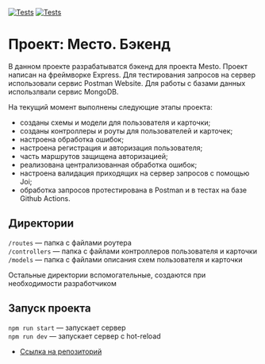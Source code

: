 [![Tests](../../actions/workflows/tests-13-sprint.yml/badge.svg)](../../actions/workflows/tests-13-sprint.yml) [![Tests](../../actions/workflows/tests-14-sprint.yml/badge.svg)](../../actions/workflows/tests-14-sprint.yml)
# Проект: Место. Бэкенд

В данном проекте разрабатыватся бэкенд для проекта Mesto.
Проект написан на фреймворке Express.
Для тестирования запросов на сервер использовали сервис Postman Website.
Для работы с базами данных использлвали сервис MongoDB.

На текущий момент выполнены следующие этапы проекта: 
- созданы схемы и модели для пользователя и карточки;
- созданы контроллеры и роуты для пользователей и карточек;
- настроена обработка ошибок;
- настроена регистрация и авторизация пользователя;
- часть маршрутов защищена авторизацией;
- реализована централизованная обработка ошибок;
- настроена валидация приходящих на сервер запросов с помощью Joi;
- обработка запросов протестирована в Postman и в тестах на базе Github Actions.

## Директории

`/routes` — папка с файлами роутера  
`/controllers` — папка с файлами контроллеров пользователя и карточки   
`/models` — папка с файлами описания схем пользователя и карточки  
  
Остальные директории вспомогательные, создаются при необходимости разработчиком

## Запуск проекта

`npm run start` — запускает сервер   
`npm run dev` — запускает сервер с hot-reload

* [Ссылка на репозиторий](https://github.com/Evgeniy-Dvoeglazov/express-mesto-gha)
